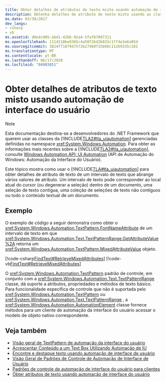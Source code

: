 ```yaml
---
title: Obter detalhes de atributos de texto misto usando automação de interface do usuário
description: Obtenha detalhes de atributo de texto misto usando as classes de automação da interface do usuário gerenciada no namespace System. Windows. Automation da API do .NET.
ms.date: 03/30/2017
dev_langs:
- csharp
- vb
ms.assetid: d0e4c005-abd1-42bb-92a4-5faf87097311
ms.openlocfilehash: 111d110be9365c4a58f2bd2b033c1ff4e3a6a95d
ms.sourcegitcommit: 3824ff187947572b274b9715b60c11269335c181
ms.translationtype: MT
ms.contentlocale: pt-BR
ms.lasthandoff: 06/17/2020
ms.locfileid: "84903851"
---
```

# <a name="obtain-mixed-text-attribute-details-using-ui-automation"></a>Obter detalhes de atributos de texto misto usando automação de interface do usuário
> [!NOTE]
> Esta documentação destina-se a desenvolvedores do .NET Framework que querem usar as classes da [!INCLUDE[TLA2#tla_uiautomation](../../../includes/tla2sharptla-uiautomation-md.md)] gerenciadas definidas no namespace <xref:System.Windows.Automation>. Para obter as informações mais recentes sobre a [!INCLUDE[TLA2#tla_uiautomation](../../../includes/tla2sharptla-uiautomation-md.md)], consulte [Windows Automation API: UI Automation](/windows/win32/winauto/entry-uiauto-win32) (API de Automação do Windows: Automação da Interface do Usuário).  
  
 Este tópico mostra como usar o [!INCLUDE[TLA#tla_uiautomation](../../../includes/tlasharptla-uiautomation-md.md)] para obter detalhes de atributo de texto de um intervalo de texto que abrange vários valores de atributo. Um intervalo de texto pode corresponder ao local atual do cursor (ou degenerar a seleção) dentro de um documento, uma seleção de texto contígua, uma coleção de seleções de texto não contíguos ou todo o conteúdo textual de um documento.  
  
## <a name="example"></a>Exemplo  
 O exemplo de código a seguir demonstra como obter o <xref:System.Windows.Automation.TextPattern.FontNameAttribute> de um intervalo de texto em que <xref:System.Windows.Automation.Text.TextPatternRange.GetAttributeValue%2A> retorna um <xref:System.Windows.Automation.TextPattern.MixedAttributeValue> objeto.  
  
[!code-csharp[FindText#RetrieveMixedAttributes](../../../samples/snippets/csharp/VS_Snippets_Wpf/FindText/CSharp/SearchWindow.cs#retrievemixedattributes)]
[!code-vb[FindText#RetrieveMixedAttributes](../../../samples/snippets/visualbasic/VS_Snippets_Wpf/FindText/VisualBasic/SearchWindow.vb#retrievemixedattributes)]  
  
 O <xref:System.Windows.Automation.TextPattern> padrão de controle, em conjunto com a <xref:System.Windows.Automation.Text.TextPatternRange> classe, dá suporte a atributos, propriedades e métodos de texto básico. Para funcionalidade específica de controle que não é suportada pelo <xref:System.Windows.Automation.TextPattern> ou <xref:System.Windows.Automation.Text.TextPatternRange> , a <xref:System.Windows.Automation.AutomationElement> classe fornece métodos para um cliente de automação da interface do usuário acessar o modelo de objeto nativo correspondente.  
  
## <a name="see-also"></a>Veja também

- [Visão geral de TextPattern de automação da interface do usuário](ui-automation-textpattern-overview.md)
- [Acrescentar Conteúdo a um Text Box Utilizando Automação de IU](add-content-to-a-text-box-using-ui-automation.md)
- [Encontre e destaque texto usando automação de interface de usuário](find-and-highlight-text-using-ui-automation.md)
- [Visão Geral de Padrões de Controle de Automação de Interface de Usuário](ui-automation-control-patterns-overview.md)
- [Padrões de controle de automação de interface do usuário para clientes](ui-automation-control-patterns-for-clients.md)
- [Obter atributos de texto usando automação de interface do usuário](obtain-text-attributes-using-ui-automation.md)
